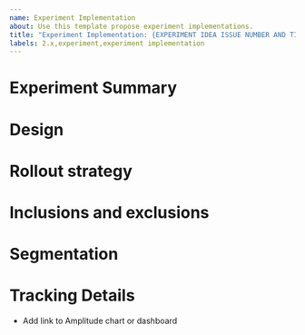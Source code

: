 ```yaml
---
name: Experiment Implementation
about: Use this template propose experiment implementations.
title: "Experiment Implementation: {EXPERIMENT IDEA ISSUE NUMBER AND TITLE}"
labels: 2.x,experiment,experiment implementation
---
```


# Experiment Summary
<!-- Quick rundown of what is being done -->

# Design
<!-- This should include the contexts that determine the reproducibility (stickiness) of an experiment. This means that if you want the same behavior for a user, the context would be user, or if you want all users when viewing a specific project, the context would be the project being viewed, etc. -->

# Rollout strategy
<!-- This should outline the percentages for variants and if there's more than one step to this, each of those steps and the timing for those steps (e.g. 30 days after initial rollout). -->

# Inclusions and exclusions
<!-- These would be the rules for which given context (and are limited to context or resolvable at experiment time details) is included or excluded from the test. An example of this would be to only run an experiment on groups less than N number of days old. -->

# Segmentation 
<!-- Rules for always saying context with these criteria always get this variant. For instance, if you want to always give groups less than N number of days old the experiment experience, they are specified here. This is different from the exclusion rules above. -->

# Tracking Details

- Add link to Amplitude chart or dashboard
